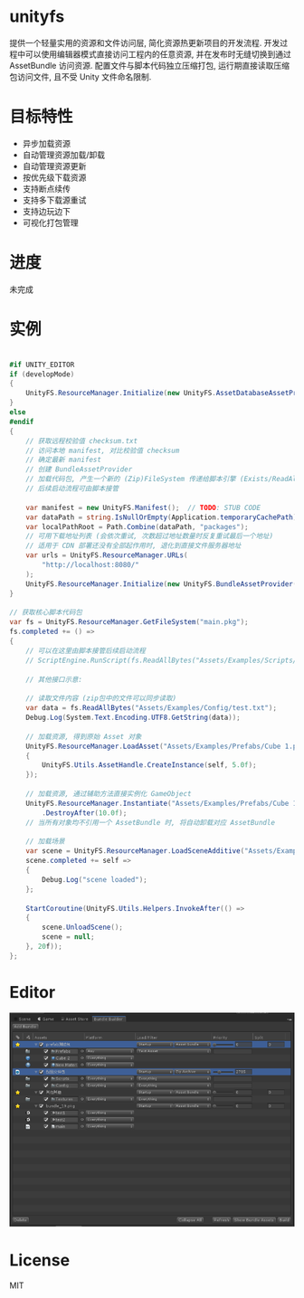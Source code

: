 # unityfs

提供一个轻量实用的资源和文件访问层, 简化资源热更新项目的开发流程. 
开发过程中可以使用编辑器模式直接访问工程内的任意资源, 并在发布时无缝切换到通过 AssetBundle 访问资源.
配置文件与脚本代码独立压缩打包, 运行期直接读取压缩包访问文件, 且不受 Unity 文件命名限制.

# 目标特性
* 异步加载资源
* 自动管理资源加载/卸载
* 自动管理资源更新
* 按优先级下载资源
* 支持断点续传
* 支持多下载源重试
* 支持边玩边下
* 可视化打包管理

# 进度
未完成

# 实例

```csharp

#if UNITY_EDITOR
if (developMode)
{
    UnityFS.ResourceManager.Initialize(new UnityFS.AssetDatabaseAssetProvider());
}
else
#endif
{
    // 获取远程校验值 checksum.txt
    // 访问本地 manifest, 对比校验值 checksum
    // 确定最新 manifest
    // 创建 BundleAssetProvider
    // 加载代码包, 产生一个新的 (Zip)FileSystem 传递给脚本引擎 (Exists/ReadAllBytes)
    // 后续启动流程可由脚本接管

    var manifest = new UnityFS.Manifest();  // TODO: STUB CODE
    var dataPath = string.IsNullOrEmpty(Application.temporaryCachePath) ? Application.persistentDataPath : Application.temporaryCachePath;
    var localPathRoot = Path.Combine(dataPath, "packages");
    // 可用下载地址列表 (会依次重试, 次数超过地址数量时反复重试最后一个地址)
    // 适用于 CDN 部署还没有全部起作用时, 退化到直接文件服务器地址
    var urls = UnityFS.ResourceManager.URLs(
        "http://localhost:8080/"
    );
    UnityFS.ResourceManager.Initialize(new UnityFS.BundleAssetProvider(manifest, localPathRoot, urls));
}

// 获取核心脚本代码包
var fs = UnityFS.ResourceManager.GetFileSystem("main.pkg");
fs.completed += () =>
{
    // 可以在这里由脚本接管后续启动流程
    // ScriptEngine.RunScript(fs.ReadAllBytes("Assets/Examples/Scripts/main.lua));

    // 其他接口示意:

    // 读取文件内容 (zip包中的文件可以同步读取)
    var data = fs.ReadAllBytes("Assets/Examples/Config/test.txt");
    Debug.Log(System.Text.Encoding.UTF8.GetString(data));

    // 加载资源, 得到原始 Asset 对象
    UnityFS.ResourceManager.LoadAsset("Assets/Examples/Prefabs/Cube 1.prefab", self =>
    {
        UnityFS.Utils.AssetHandle.CreateInstance(self, 5.0f);
    });

    // 加载资源, 通过辅助方法直接实例化 GameObject
    UnityFS.ResourceManager.Instantiate("Assets/Examples/Prefabs/Cube 1.prefab")
        .DestroyAfter(10.0f);
    // 当所有对象均不引用一个 AssetBundle 时, 将自动卸载对应 AssetBundle

    // 加载场景
    var scene = UnityFS.ResourceManager.LoadSceneAdditive("Assets/Examples/Scenes/test2.unity3d");
    scene.completed += self =>
    {
        Debug.Log("scene loaded");
    };

    StartCoroutine(UnityFS.Utils.Helpers.InvokeAfter(() =>
    {
        scene.UnloadScene();
        scene = null;
    }, 20f));
};
```

# Editor
![editorwindow](Assets/Examples/Textures/editorwindow.png)

# License
MIT
